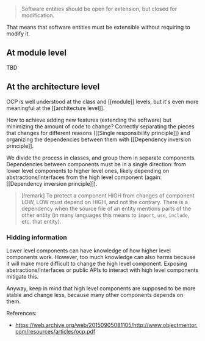 > Software entities should be open for extension, but closed for modification.

That means that software entities must be extensible without requiring to modify it.

At module level
--------
TBD

At the architecture level
--------
OCP is well understood at the class and [[module]] levels, but it's even more meaningful at the [[architecture level]].

How to achieve adding new features (extending the software) but minimizing the amount of code to change? Correctly separating the pieces that changes for different reasons ([[Single responsibility principle]]) and organizing the dependencies between them with [[Dependency inversion principle]].

We divide the process in classes, and group them in separate components. Dependencies between components must be in a single direction: from lower level components to higher level ones, likely depending on abstractions/interfaces from the high level component (again: [[Dependency inversion principle]]).

> [!remark]
> To protect a component HIGH from changes of component LOW, LOW must depend on HIGH, and not the contrary.
> There is a dependency when the source file of an entity mentions parts of the other entity (in many languages this means to `import`, `use`, `include`, etc. that entity).

### Hidding information
Lower level components can have knowledge of how higher level components work. However, too much knowledge can also harms because it will make more difficult to change the high level component. Exposing abstractions/interfaces or public APIs to interact with high level components mitigate this.

Anyway, keep in mind that high level components are supposed to be more stable and change less, because many other components depends on them.

References:
- https://web.archive.org/web/20150905081105/http://www.objectmentor.com/resources/articles/ocp.pdf